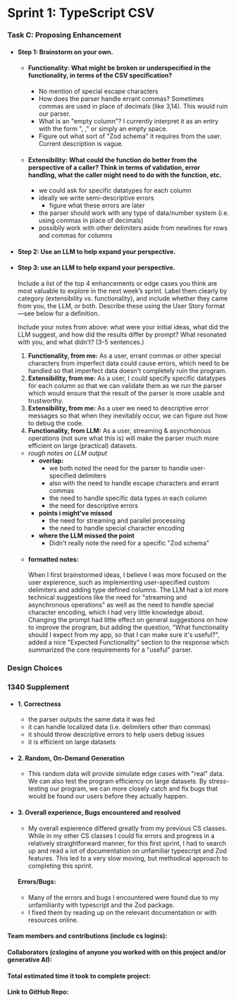 # Sprint 1: TypeScript CSV

### Task C: Proposing Enhancement

- #### Step 1: Brainstorm on your own.
    - #### **Functionality:** What might be broken or underspecified in the functionality, in terms of the CSV specification? 
        - No mention of special escape characters
        - How does the parser handle errant commas? Sometimes commas are used in place of decimals (like 3,14). This would ruin our parser.
        - What is an "empty column"? I currently interpret it as an entry with the form ", ," or simply an empty space.
        - Figure out what sort of "Zod schema" it requires from the user. Current description is vague.
    - #### **Extensibility:** What could the function do better from the perspective of a caller? Think in terms of validation, error handling, what the caller might need to do with the function, etc.
        - we could ask for specific datatypes for each column
        - ideally we write semi-descriptive errors
            - figure what these errors are later
        - the parser should work with any type of data/number system (i.e. using commas in place of decimals)
        - possibily work with other delimiters aside from newlines for rows and commas for columns


- #### Step 2: Use an LLM to help expand your perspective. 

- #### Step 3: use an LLM to help expand your perspective.

    Include a list of the top 4 enhancements or edge cases you think are most valuable to explore in the next week’s sprint. Label them clearly by category (extensibility vs. functionality), and include whether they came from you, the LLM, or both. Describe these using the User Story format—see below for a definition. 

    Include your notes from above: what were your initial ideas, what did the LLM suggest, and how did the results differ by prompt? What resonated with you, and what didn’t? (3-5 sentences.)

    1. **Functionality, from me:** As a user, errant commas or other special characters from imperfect data could cause errors, which need to be handled so that imperfect data doesn't completely ruin the program.
    2. **Extensibility, from me:** As a user, I could specify specific datatypes for each column so that we can validate them as we run the parser which would ensure that the result of the parser is more usable and trustworthy.
    3. **Extensibility, from me:** As a user we need to descriptive error messages so that when they inevitably occur, we can figure out how to debug the code.
    4. **Functionality, from LLM:** As a user, streaming & asyncrhonous operations (not sure what this is) will make the parser much more efficient on large (practical) datasets.

    - *rough notes on LLM output*
        - **overlap:**  
            - we both noted the need for the parser to handle user-specified delimiters
            - also with the need to handle escape characters and errant commas
            - the need to handle specific data types in each column
            - the need for descriptive errors
        - **points i might've missed**
            - the need for streaming and parallel processing
            - the need to handle special character encoding 
        - **where the LLM missed the point**
            - Didn't really note the need for a specific "Zod schema"
    - #### formatted notes:
        When I first brainstormed ideas, I believe I was more focused on the user expierence, such as implementing user-specified custom delimiters and adding type defined columns. The LLM had a lot more technical suggestions like the need for "streaming and asynchronous operations" as well as the need to handle special character encoding, which I had very little knowledge about. Changing the prompt had little effect on general suggestions on how to improve the program, but adding the question, "What functionality should I expect from my app, so that I can make sure it's useful?", added a nice "Expected Functionality" section to the response which summarized the core requirements for a "useful" parser.

### Design Choices

### 1340 Supplement

- #### 1. Correctness
    - the parser outputs the same data it was fed
    - it can handle localized data (i.e. delimiters other than commas)
    - it should throw descriptive errors to help users debug issues
    - it is efficient on large datasets  

- #### 2. Random, On-Demand Generation
    - This random data will provide simulate edge cases with "real" data. We can also test the program efficiency on large datasets. By stress-testing our program, we can more closely catch and fix bugs that would be found our users before they actually happen.

- #### 3. Overall experience, Bugs encountered and resolved
    - My overall expierence differed greatly from my previous CS classes. While in my other CS classes I could fix errors and progress in a relatively straightforward manner, for this first sprint, I had to search up and read a lot of documentation on unfamiliar typescript and Zod features. This led to a very slow moving, but methodical approach to completing this sprint.
    #### Errors/Bugs: 
    - Many of the errors and bugs I encountered were found due to my unfamiliarity with typescript and the Zod package.
    - I fixed them by reading up on the relevant documentation or with resources online. 

#### Team members and contributions (include cs logins):

#### Collaborators (cslogins of anyone you worked with on this project and/or generative AI):
#### Total estimated time it took to complete project:
#### Link to GitHub Repo:  
